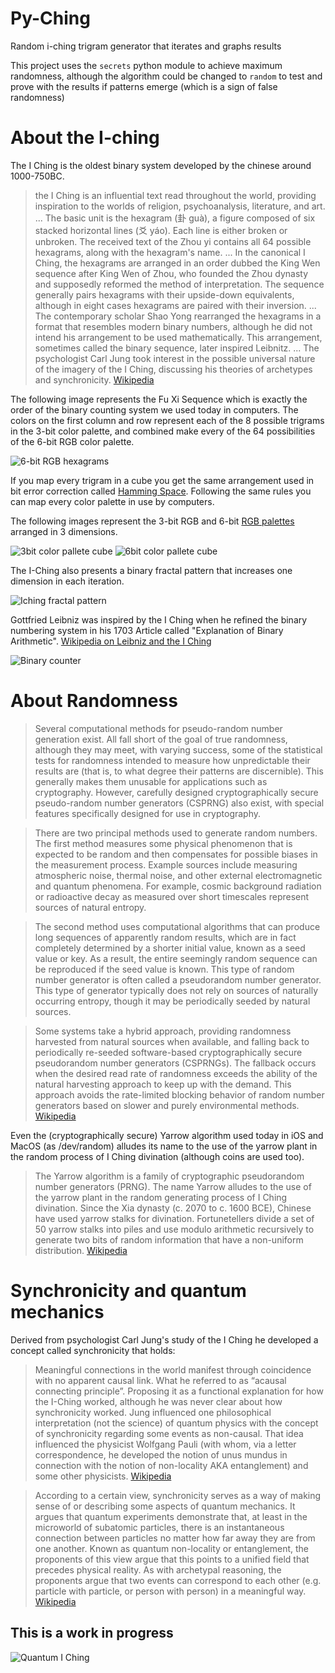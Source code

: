 # Py-Ching
Random i-ching trigram generator that iterates and graphs results

This project uses the `secrets` python module to achieve maximum randomness, although the algorithm could be changed to `random` to test and prove with the results if patterns emerge (which is a sign of false randomness)

# About the I-ching
The I Ching is the oldest binary system developed by the chinese around 1000-750BC.
> the I Ching is an influential text read throughout the world, providing inspiration to the worlds of religion, psychoanalysis, literature, and art.
... The basic unit is the hexagram (卦 guà), a figure composed of six stacked horizontal lines (爻 yáo). Each line is either broken or unbroken. The received text of the Zhou yi contains all 64 possible hexagrams, along with the hexagram's name.
... In the canonical I Ching, the hexagrams are arranged in an order dubbed the King Wen sequence after King Wen of Zhou, who founded the Zhou dynasty and supposedly reformed the method of interpretation. The sequence generally pairs hexagrams with their upside-down equivalents, although in eight cases hexagrams are paired with their inversion.
... The contemporary scholar Shao Yong rearranged the hexagrams in a format that resembles modern binary numbers, although he did not intend his arrangement to be used mathematically. This arrangement, sometimes called the binary sequence, later inspired Leibnitz.
... The psychologist Carl Jung took interest in the possible universal nature of the imagery of the I Ching, discussing his theories of archetypes and synchronicity.
[Wikipedia](https://en.wikipedia.org/wiki/I_Ching)

The following image represents the Fu Xi Sequence which is exactly the order of the binary counting system we used today in computers.
The colors on the first column and row represent each of the 8 possible trigrams in the 3-bit color palette, and combined make every of the 64 possibilities of the 6-bit RGB color palette. 

![6-bit RGB hexagrams](https://fractaluniverse.files.wordpress.com/2019/03/screen-shot-2019-03-14-at-2.59.21-pm.png)

If you map every trigram in a cube you get the same arrangement used in bit error correction called [Hamming Space](https://en.wikipedia.org/wiki/Hamming_space).
Following the same rules you can map every color palette in use by computers. 

The following images represent the 3-bit RGB and 6-bit [RGB palettes](https://en.wikipedia.org/wiki/List_of_color_palettes) arranged in 3 dimensions.

![3bit color pallete cube](https://fractaluniverse.files.wordpress.com/2019/03/3-bit_rgb_cube.gif)
![6bit color pallete cube](https://fractaluniverse.files.wordpress.com/2019/03/6-bit_rgb_cube.gif)

The I-Ching also presents a binary fractal pattern that increases one dimension in each iteration.

![Iching fractal pattern](https://fractaluniverse.files.wordpress.com/2019/02/cache_897298771.png)

Gottfried Leibniz was inspired by the I Ching when he refined the binary numbering system in his 1703 Article called "Explanation of Binary Arithmetic". [Wikipedia on Leibniz and the I Ching](https://en.wikipedia.org/wiki/Binary_number#Leibniz_and_the_I_Ching)

![Binary counter](https://fractaluniverse.files.wordpress.com/2019/05/binary_counter.gif)

# About Randomness
> Several computational methods for pseudo-random number generation exist. All fall short of the goal of true randomness, although they may meet, with varying success, some of the statistical tests for randomness intended to measure how unpredictable their results are (that is, to what degree their patterns are discernible). This generally makes them unusable for applications such as cryptography. However, carefully designed cryptographically secure pseudo-random number generators (CSPRNG) also exist, with special features specifically designed for use in cryptography.

> There are two principal methods used to generate random numbers. The first method measures some physical phenomenon that is expected to be random and then compensates for possible biases in the measurement process. Example sources include measuring atmospheric noise, thermal noise, and other external electromagnetic and quantum phenomena. For example, cosmic background radiation or radioactive decay as measured over short timescales represent sources of natural entropy.

>The second method uses computational algorithms that can produce long sequences of apparently random results, which are in fact completely determined by a shorter initial value, known as a seed value or key. As a result, the entire seemingly random sequence can be reproduced if the seed value is known. This type of random number generator is often called a pseudorandom number generator. This type of generator typically does not rely on sources of naturally occurring entropy, though it may be periodically seeded by natural sources.

> Some systems take a hybrid approach, providing randomness harvested from natural sources when available, and falling back to periodically re-seeded software-based cryptographically secure pseudorandom number generators (CSPRNGs). The fallback occurs when the desired read rate of randomness exceeds the ability of the natural harvesting approach to keep up with the demand. This approach avoids the rate-limited blocking behavior of random number generators based on slower and purely environmental methods.
[Wikipedia](https://en.wikipedia.org/wiki/Random_number_generation)

Even the (cryptographically secure) Yarrow algorithm used today in iOS and MacOS (as /dev/random) alludes its name to the use of the yarrow plant in the random process of I Ching divination (although coins are used too).
>The Yarrow algorithm is a family of cryptographic pseudorandom number generators (PRNG). The name Yarrow alludes to the use of the yarrow plant in the random generating process of I Ching divination. Since the Xia dynasty (c. 2070 to c. 1600 BCE), Chinese have used yarrow stalks for divination. Fortunetellers divide a set of 50 yarrow stalks into piles and use modulo arithmetic recursively to generate two bits of random information that have a non-uniform distribution.
[Wikipedia](https://en.wikipedia.org/wiki/Yarrow_algorithm)

# Synchronicity and quantum mechanics

Derived from psychologist Carl Jung's study of the I Ching he developed a concept called synchronicity that holds:
> Meaningful connections in the world manifest through coincidence with no apparent causal link. What he referred to as “acausal connecting principle”. Proposing it as a functional explanation for how the I-Ching worked, although he was never clear about how synchronicity worked.
> Jung influenced one philosophical interpretation (not the science) of quantum physics with the concept of synchronicity regarding some events as non-causal. That idea influenced the physicist Wolfgang Pauli (with whom, via a letter correspondence, he developed the notion of unus mundus in connection with the notion of non-locality AKA entanglement) and some other physicists.
[Wikipedia](https://en.wikipedia.org/wiki/Carl_Jung#Interpretation_of_quantum_mechanics)

> According to a certain view, synchronicity serves as a way of making sense of or describing some aspects of quantum mechanics. It argues that quantum experiments demonstrate that, at least in the microworld of subatomic particles, there is an instantaneous connection between particles no matter how far away they are from one another. Known as quantum non-locality or entanglement, the proponents of this view argue that this points to a unified field that precedes physical reality. As with archetypal reasoning, the proponents argue that two events can correspond to each other (e.g. particle with particle, or person with person) in a meaningful way.
[Wikipedia](https://en.wikipedia.org/wiki/Synchronicity#Quantum_Physics)


## This is a work in progress

![Quantum I Ching](https://fractaluniverse.files.wordpress.com/2019/03/imagen-1481.jpg)
